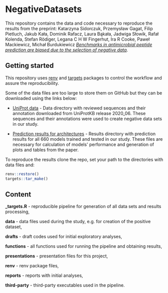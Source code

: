 # NegativeDatasets

This repository contains the data and code necessary to reproduce the results from the preprint: Katarzyna Sidorczuk, Przemysław Gagat, Filip Pietluch, Jakub Kała, Dominik Rafacz, Laura Bąkała, Jadwiga Słowik, Rafał Kolenda, Stefan Rödiger, Legana C H W Fingerhut, Ira R Cooke, Paweł Mackiewicz, Michał Burdukiewicz [*Benchmarks in antimicrobial peptide prediction are biased due to the selection of negative data*](https://doi.org/10.1101/2022.05.30.493946). 


## Getting started

This repository uses [renv](https://CRAN.R-project.org/package=renv) and [targets](https://CRAN.R-project.org/package=targets) packages to control the workflow and assure the reproducibility. 

Some of the data files are too large to store them on GitHub but they can be downloaded using the links below:

- [UniProt data](https://www.dropbox.com/sh/n7hcu1byp1izuwv/AAB6irXnv8S5dE-LEW4QkM-ya?dl=0) - Data directory with reviewed sequences and their annotation downloaded from UniProtKB release 2020_06. These sequences and their annotations were used to create negative data sets in our study. 

- [Prediction results for architectures](https://www.dropbox.com/sh/iuytufcl92kd61a/AAArrO0P9XhZavDxfTpqjIhua?dl=0) - Results directory with prediction results for all 660 models trained and tested in our study. These files are necessary for calculation of models' performance and generation of plots and tables from the paper.

To reproduce the results clone the repo, set your path to the directories with data files and:

``` r
renv::restore()
targets::tar_make()
```


## Content

**\_targets.R** - reproducible pipeline for generation of all data sets and results processing, 

**data** - data files used during the study, e.g. for creation of the positive dataset,

**drafts** - draft codes used for initial exploratory analyses,

**functions** - all functions used for running the pipeline and obtaining results,

**presentations** - presentation files for this project,

**renv** - renv package files,

**reports** - reports with initial analyses,

**third-party** - third-party executables used in the pipeline.
